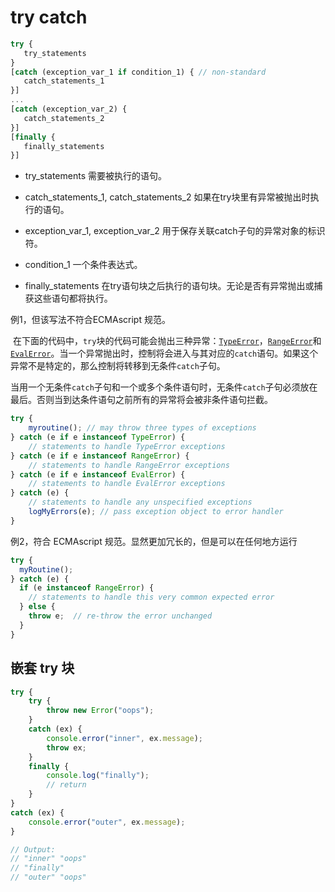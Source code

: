 # try catch

```javascript
try {
   try_statements
}
[catch (exception_var_1 if condition_1) { // non-standard
   catch_statements_1
}]
...
[catch (exception_var_2) {
   catch_statements_2
}]
[finally {
   finally_statements
}]
```

- try_statements 需要被执行的语句。

- catch_statements_1, catch_statements_2 如果在try块里有异常被抛出时执行的语句。

- exception_var_1, exception_var_2 用于保存关联catch子句的异常对象的标识符。
- condition_1 一个条件表达式。
- finally_statements 在try语句块之后执行的语句块。无论是否有异常抛出或捕获这些语句都将执行。



例1，但该写法不符合ECMAscript 规范。

​	在下面的代码中，`try`块的代码可能会抛出三种异常：[`TypeError`](https://developer.mozilla.org/zh-CN/docs/Web/JavaScript/Reference/Global_Objects/TypeError)，[`RangeError`](https://developer.mozilla.org/zh-CN/docs/Web/JavaScript/Reference/Global_Objects/RangeError)和[`EvalError`](https://developer.mozilla.org/zh-CN/docs/Web/JavaScript/Reference/Global_Objects/EvalError)。当一个异常抛出时，控制将会进入与其对应的`catch`语句。如果这个异常不是特定的，那么控制将转移到无条件`catch`子句。

​	当用一个无条件`catch`子句和一个或多个条件语句时，无条件`catch`子句必须放在最后。否则当到达条件语句之前所有的异常将会被非条件语句拦截。

```javascript
try {
    myroutine(); // may throw three types of exceptions
} catch (e if e instanceof TypeError) {
    // statements to handle TypeError exceptions
} catch (e if e instanceof RangeError) {
    // statements to handle RangeError exceptions
} catch (e if e instanceof EvalError) {
    // statements to handle EvalError exceptions
} catch (e) {
    // statements to handle any unspecified exceptions
    logMyErrors(e); // pass exception object to error handler
}
```

例2，符合 ECMAscript 规范。显然更加冗长的，但是可以在任何地方运行

```javascript
try {
  myRoutine();
} catch (e) {
  if (e instanceof RangeError) {
    // statements to handle this very common expected error
  } else {
    throw e;  // re-throw the error unchanged
  }
}
```

## 嵌套 try 块

```javascript
try {
    try {
        throw new Error("oops");
    }
    catch (ex) {
        console.error("inner", ex.message);
        throw ex;
    }
    finally {
        console.log("finally");
        // return
    }
}
catch (ex) {
  	console.error("outer", ex.message);
}

// Output:
// "inner" "oops"
// "finally"
// "outer" "oops"
```

